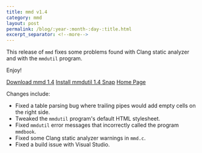 ```yaml
---
title: mmd v1.4
category: mmd
layout: post
permalink: /blog/:year-:month-:day-:title.html
excerpt_separator: <!--more-->
---
```


This release of `mmd` fixes some problems found with Clang static analyzer and
with the `mmdutil` program.

Enjoy!

<a class="btn btn-primary" href="https://github.com/michaelrsweet/mmd/releases/tag/v1.4">Download mmd 1.4</a>
<a class="btn btn-default" href="https://snapcraft.io/mmdutil">Install mmdutil 1.4 Snap</a>
<a class="btn btn-default" href="/mmd/index.html">Home Page</a>

<!--more-->

Changes include:

- Fixed a table parsing bug where trailing pipes would add empty cells on the
  right side.
- Tweaked the `mmdutil` program's default HTML stylesheet.
- Fixed `mmdutil` error messages that incorrectly called the program `mmdbook`.
- Fixed some Clang static analyzer warnings in `mmd.c`.
- Fixed a build issue with Visual Studio.
